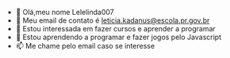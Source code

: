 - 👋 Olá,meu nome Lelelinda007
- 👀 Meu email de contato é leticia.kadanus@escola.pr.gov.br 
- 🌱 Estou interessada em fazer cursos e aprender a programar
- 💞️ Estou aprendendo a programar e fazer jogos pelo Javascript 
- 📫 Me chame pelo email caso se interesse 
